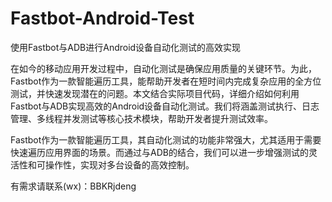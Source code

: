 # Fastbot-Android-Test
使用Fastbot与ADB进行Android设备自动化测试的高效实现


在如今的移动应用开发过程中，自动化测试是确保应用质量的关键环节。为此，Fastbot作为一款智能遍历工具，能帮助开发者在短时间内完成复杂应用的全方位测试，并快速发现潜在的问题。本文结合实际项目代码，详细介绍如何利用Fastbot与ADB实现高效的Android设备自动化测试。我们将涵盖测试执行、日志管理、多线程并发测试等核心技术模块，帮助开发者提升测试效率。


Fastbot作为一款智能遍历工具，其自动化测试的功能非常强大，尤其适用于需要快速遍历应用界面的场景。而通过与ADB的结合，我们可以进一步增强测试的灵活性和可操作性，实现对多台设备的高效控制。


有需求请联系(wx)：BBKRjdeng
